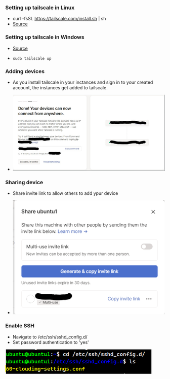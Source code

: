 ### Setting up tailscale in Linux 

- curl -fsSL https://tailscale.com/install.sh | sh
- [Source](https://tailscale.com/kb/1031/install-linux)

### Setting up tailscale in Windows

- [Source](https://tailscale.com/kb/1022/install-windows)

- ```sudo tailscale up```

### Adding devices

- As you install tailscale in your inctances and sign in to your created account, the instances get added to tailscale.

- ![image](img/tailscale/tailscale-adddevices.png)


### Sharing device

- Share invite link to allow others to add ypur device

- ![alt text](img/tailscale/tailscale-share.png)

### Enable SSH

- Navigate to /etc/ssh/sshd_config.d/
- Set password authentication to 'yes'

![alt text](./img/tailscale/tailscale-ssh-local.png)

